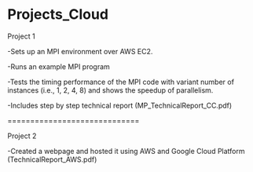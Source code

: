 # Projects_Cloud

Project 1

-Sets up an MPI environment over AWS EC2. 

-Runs an example MPI program

-Tests the timing performance of the MPI code with variant number of instances (i.e., 1, 2, 4, 8) and shows the speedup of parallelism.

-Includes step by step technical report (MP_TechnicalReport_CC.pdf)

=============================

Project 2

-Created a webpage and hosted it using AWS and Google Cloud Platform (TechnicalReport_AWS.pdf)
